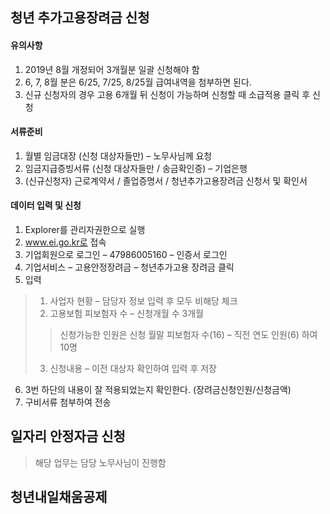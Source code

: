 ## 청년 추가고용장려금 신청  

#### 유의사항  
1.	2019년 8월 개정되어 3개월분 일괄 신청해야 함  
2.	6, 7, 8월 분은 6/25, 7/25, 8/25월 급여내역을 첨부하면 된다.  
3.	신규 신청자의 경우 고용 6개월 뒤 신청이 가능하며 신청할 때 소급적용 클릭 후 신청  

#### 서류준비  
1.	월별 임금대장 (신청 대상자들만) – 노무사님께 요청  
2.	임금지급증빙서류 (신청 대상자들만 / 송금확인증) – 기업은행  
3.	(신규신청자) 근로계약서 / 졸업증명서 / 청년추가고용장려금 신청서 및 확인서  

#### 데이터 입력 및 신청  
1.	Explorer를 관리자권한으로 실행  
2.	www.ei.go.kr로 접속  
3.	기업회원으로 로그인 – 47986005160 – 인증서 로그인  
4.	기업서비스 – 고용안정장려금 – 청년추가고용 장려금 클릭  
5.	입력  
> 1. 사업자 현황 – 담당자 정보 입력 후 모두 비해당 체크  
>	2. 고용보험 피보험자 수 – 신청개월 수 3개월  
>> 신청가능한 인원은 신청 월말 피보험자 수(16) – 직전 연도 인원(6) 하여 10명  
> 3. 신청내용 – 이전 대상자 확인하여 입력 후 저장  
6.	3번 하단의 내용이 잘 적용되었는지 확인한다. (장려금신청인원/신청금액)  
7.	구비서류 첨부하여 전송  

## 일자리 안정자금 신청  
> 해당 업무는 담당 노무사님이 진행함  

## 청년내일채움공제  

